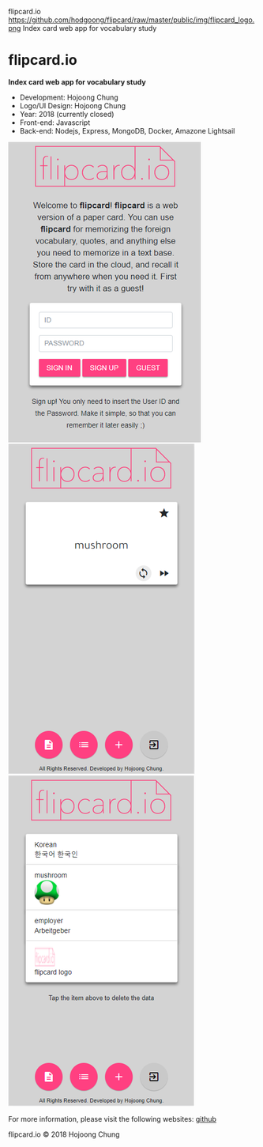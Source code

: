 flipcard.io
https://github.com/hodgoong/flipcard/raw/master/public/img/flipcard_logo.png
Index card web app for vocabulary study

flipcard.io
===

**Index card web app for vocabulary study**

- Development: Hojoong Chung
- Logo/UI Design: Hojoong Chung
- Year: 2018 (currently closed)
- Front-end: Javascript
- Back-end: Nodejs, Express, MongoDB, Docker, Amazone Lightsail

![Sign-in View](https://github.com/hodgoong/flipcard/raw/master/public/img/flipcard_capture.PNG)
![Index Card View](https://github.com/hodgoong/flipcard/raw/master/public/img/flipcard_capture2.PNG)
![Card List View](https://github.com/hodgoong/flipcard/raw/master/public/img/flipcard_capture3.PNG)

For more information, please visit the following websites: 
[github](https://github.com/hodgoong/flipcard)

flipcard.io © 2018 Hojoong Chung